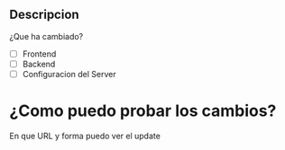 ## Descripcion
¿Que ha cambiado?

- [ ] Frontend
- [ ] Backend
- [ ] Configuracion del Server

# ¿Como puedo probar los cambios?
En que URL y forma puedo ver el update
